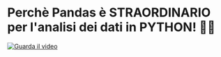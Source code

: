 # Perchè **Pandas** è STRAORDINARIO per l'analisi dei dati in PYTHON! 🐼🐍

[![Guarda il video](https://img.youtube.com/vi/Ku6j9PU_kAY/0.jpg)](https://www.youtube.com/watch?v=Ku6j9PU_kAY)
